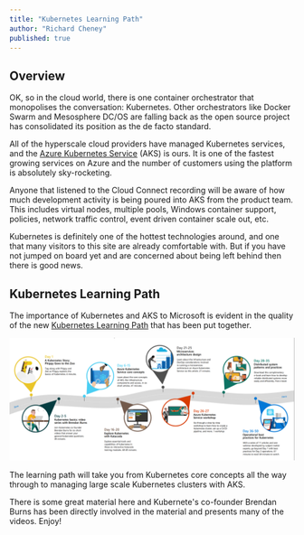 ```yaml
---
title: "Kubernetes Learning Path"
author: "Richard Cheney"
published: true
---
```


## Overview

OK, so in the cloud world, there is one container orchestrator that monopolises the conversation: Kubernetes.  Other orchestrators like Docker Swarm and Mesosphere DC/OS are falling back as the open source project has consolidated its position as the de facto standard.

All of the hyperscale cloud providers have managed Kubernetes services, and the [Azure Kubernetes Service](https://azure.microsoft.com/services/kubernetes-service/) (AKS) is ours. It is one of the fastest growing services on Azure and the number of customers using the platform is absolutely sky-rocketing.

Anyone that listened to the Cloud Connect recording will be aware of how much development activity is being poured into AKS from the product team. This includes virtual nodes, multiple pools, Windows container support, policies, network traffic control, event driven container scale out, etc.

Kubernetes is definitely one of the hottest technologies around, and one that many visitors to this site are already comfortable with. But if you have not jumped on board yet and are concerned about being left behind then there is good news.

## Kubernetes Learning Path

The importance of Kubernetes and AKS to Microsoft is evident in the quality of the new [Kubernetes Learning Path](https://azure.microsoft.com/resources/kubernetes-learning-path/) that has been put together.

![Kubernetes Learning Path](/images/posts/2019-06-07-kubernetes-learning-path.png)

The learning path will take you from Kubernetes core concepts all the way through to managing large scale Kubernetes clusters with AKS.

There is some great material here and Kubernete's co-founder Brendan Burns has been directly involved in the material and presents many of the videos. Enjoy!
